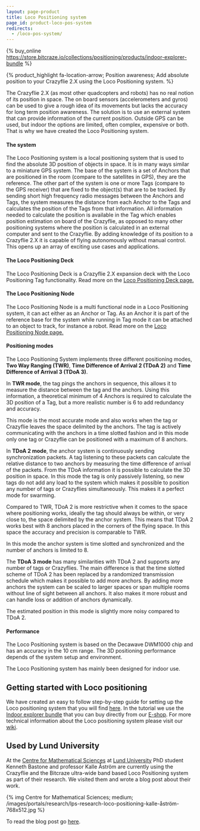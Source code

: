```yaml
---
layout: page-product
title: Loco Positioning system
page_id: product-loco-pos-system
redirects:
  - /loco-pos-system/
---
```


{% buy_online https://store.bitcraze.io/collections/positioning/products/indoor-explorer-bundle %}

{% product_highlight
fa-location-arrow;
Position awareness;
Add absolute position to your Crazyflie 2.X using the Loco Positioning system.
%}

The Crazyflie 2.X (as most other quadcopters and robots) has no real notion of
its position in space. The on board sensors (accelerometers and gyros) can be
used to give a rough idea of its movements but lacks the accuracy for long term
position awareness. The solution is to use an external system that can provide
information of the current position. Outside GPS can be used, but indoor the
options are limited, often complex, expensive or both. That is why we have
created the Loco Positioning system.

#### The system

The Loco Positioning system is a local positioning system that is used to find
the absolute 3D position of objects in space. It is in many ways similar to a
miniature GPS system.
The base of the system is a set of Anchors that are positioned in the room
(compare to the satellites in GPS), they are the reference. The other part of
the system is one or more Tags (compare to the GPS receiver) that are fixed to the
object(s) that are to be tracked. By sending short high frequency radio
messages between the Anchors and Tags, the system measures the distance from
each Anchor to the Tags and calculates the position of the Tags from that
information.
All information needed to calculate the position is available in the Tag which
enables position estimation on board of the Crazyflie, as opposed to many other
positioning systems where the position is calculated in an external computer
and sent to the Crazyflie.
By adding knowledge of its position to a Crazyflie 2.X it is capable of flying
autonomously without manual control. This opens up an array of exciting use
cases and applications.

#### The Loco Positioning Deck

The Loco Positioning Deck is a Crazyflie 2.X expansion deck with the Loco
Positioning Tag functionality. Read more on the [Loco Positioning Deck page.](/products/loco-positioning-deck/)

#### The Loco Positioning Node

The Loco Positioning Node is a multi functional node in a Loco Positioning system,
it can act either as an Anchor or Tag. As an Anchor it is part of the reference base for
the system while running in Tag mode it can be attached to an object to track,
for instance a robot. Read more on the [Loco Positioning Node page.](/products/loco-positioning-node/)

#### Positioning modes

The Loco Positioning System implements three different positioning modes, **Two Way Ranging (TWR)**, **Time Difference of Arrival 2 (TDoA 2)** and **Time Difference of Arrival 3 (TDoA 3)**.

In **TWR mode**, the tag pings the anchors in sequence, this allows it to measure the distance between the tag and the anchors.
Using this information, a theoretical minimum of 4 Anchors is required to calculate the 3D position of a Tag, but a more realistic number
is 6 to add redundancy and accuracy.

This mode is the most accurate mode and also works when the tag or Crazyflie leaves the space delimited by the anchors.
The tag is actively communicating with the anchors in a time slotted fashion and in this mode only one tag or Crazyflie
can be positioned with a maximum of 8 anchors.

In **TDoA 2 mode**, the anchor system is continuously sending synchronization packets.
A tag listening to these packets can calculate the relative distance to two anchors by measuring the time difference of arrival of the packets.
From the TDoA information it is possible to calculate the 3D position in space.
In this mode the tag is only passively listening, so new tags do not add any load to the system which
makes it possible to position any number of tags or Crazyflies simultaneously. This makes it a perfect mode for swarming.

Compared to TWR, TDoA 2 is more restrictive when it comes to the space where positioning works,
ideally the tag should always be within, or very close to, the space delimited by the anchor system.
This means that TDoA 2 works best with 8 anchors placed in the corners of the flying space.
In this space the accuracy and precision is comparable to TWR.

In this mode the anchor system is time slotted and synchronized and the number of anchors is limited to 8.

The **TDoA 3 mode** has many similarities with TDoA 2 and supports any number of tags or
Crazyflies. The main difference is that the time slotted scheme of TDoA 2 has been
replaced by a randomized transmission schedule which makes it possible to add more anchors.
By adding more anchors the system can be scaled to larger spaces or span multiple
rooms without line of sight between all anchors. It also makes it more robust and can
handle loss or addition of anchors dynamically.

The estimated position in this mode is slightly more noisy compared to TDoA 2.

#### Performance

The Loco Positioning system is based on the Decawave DWM1000 chip and has an accuracy in the 10 cm range.
The 3D positioning performance depends of the system setup and environment.

The Loco Positioning system has mainly been designed for indoor use.

## Getting started with Loco positioning

We have created an easy to follow step-by-step guide for setting up the Loco positioning system that you will find [here](/tutorials/getting-started-with-loco-positioning-system/). In the tutorial we use the [Indoor explorer bundle](https://store.bitcraze.io/collections/bundles/products/indoor-explorer-bundle) that you can buy directly from our [E-shop](https://store.bitcraze.io/). For more technical information about the Loco positioning system please visit our [wiki](https://wiki.bitcraze.io/doc:lps:index).

## Used by Lund University

At the [Centre for Mathematical Sciences](http://www.maths.lu.se/english) at [Lund University](https://www.lth.se/english)
PhD student Kenneth Bastone and professor Kalle Åström are currently using the
Crazyflie and the Bitcraze ultra-wide band based Loco Positioning system as part
of their research. We visited them and wrote a blog post about their work.

{% img Centre for Mathematical Sciences; medium; /images/portals/research/lps-research-loco-positioning-kalle-åström-768x512.jpg %}

To read the blog post go [here](https://www.bitcraze.io/2016/06/loco-positioning-in-lth-math-department/).
